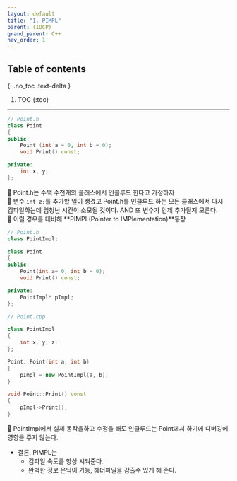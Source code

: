 ```yaml
---
layout: default
title: "1. PIMPL"
parent: (IOCP)
grand_parent: C++
nav_order: 1
---
```


## Table of contents
{: .no_toc .text-delta }

1. TOC
{:toc}

---

```cpp
// Point.h
class Point
{
public:
    Point (int a = 0, int b = 0);
    void Print() const;

private:
    int x, y;
};
```

👾 Point.h는 수백 수천개의 클래스에서 인클루드 한다고 가정하자<br>
👾 변수 `int z;`를 추가할 일이 생겼고 Point.h를 인클루드 하는 모든 클래스에서 다시 컴파일하는데 엄청난 시간이 소모될 것이다. AND 또 변수가 언제 추가될지 모른다.<br>
👾 이럴 경우를 대비해 **PIMPL(Pointer to IMPlementation)**등장

```cpp
// Point.h
class PointImpl;

class Point
{
public:
    Point(int a= 0, int b = 0);
    void Print() const;

private:
    PointImpl* pImpl;
};
```

```cpp
// Point.cpp

class PointImpl
{
    int x, y, z;
};

Point::Point(int a, int b)
{
    pImpl = new PointImpl(a, b);
}

void Point::Print() const
{
    pImpl->Print();
}
```

👾 PointImpl에서 실제 동작을하고 수정을 해도 인클루드는 Point에서 하기에 디버깅에 영향을 주지 않는다.

* 결론, PIMPL는
    * 컴파일 속도를 향상 시켜준다.
    * 완벽한 정보 은닉이 가능, 헤더파일을 감출수 있게 해 준다.